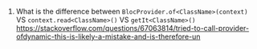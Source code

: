 1. What is the difference between `BlocProvider.of<ClassName>(context)` VS `context.read<ClassName>()` VS `getIt<ClassName>()`
    https://stackoverflow.com/questions/67063814/tried-to-call-provider-ofdynamic-this-is-likely-a-mistake-and-is-therefore-un